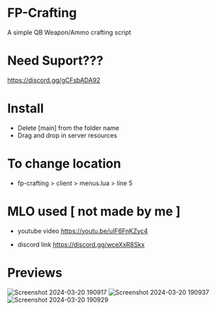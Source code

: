 # FP-Crafting
A simple QB Weapon/Ammo crafting script

# Need Suport???

https://discord.gg/gCFsbADA92

# Install

* Delete [main] from the folder name
* Drag and drop in server resources
 
 
 
 # To change location
* fp-crafting > client > menus.lua > line 5 
  



# MLO used [ not made by me ] 

* youtube video 
https://youtu.be/uIF6FnKZyc4

* discord link
https://discord.gg/wceXxR8Skx

# Previews

![Screenshot 2024-03-20 190917](https://github.com/2femalesphobia/fp-crafting/assets/151433124/4aeed018-5e1f-424e-8125-ef632b0ad870)
![Screenshot 2024-03-20 190937](https://github.com/2femalesphobia/fp-crafting/assets/151433124/e3e360b7-6ab7-4124-86bc-72a08f7e9a51)
![Screenshot 2024-03-20 190929](https://github.com/2femalesphobia/fp-crafting/assets/151433124/6386b9df-8a54-43eb-ad46-474af857e982)

